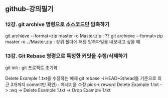 ## github-강의필기

### 12강. git archive 명령으로 소스코드만 압축하기
git archieve --format=zip master -o Master.zip : ??
git archieve --format=zip master -o ../Master.zip : 상위 폴더에 해당 압축파일을 내보내고 싶을 때

### 13강. Git Rebase 명령으로 특정한 커밋을 수정/삭제하기
git init : git 프로젝트 초기화

Delete Example 1.txt를 수정하는 예제
git rebase -i HEAD~3(head를 기준으로 최근 3개까지 commit만 확인) : 메세지를 수정 
pick-> reword Delete Example 1.txt -> :wq -> Delete Example 1.txt -> Drop Example 1.txt
